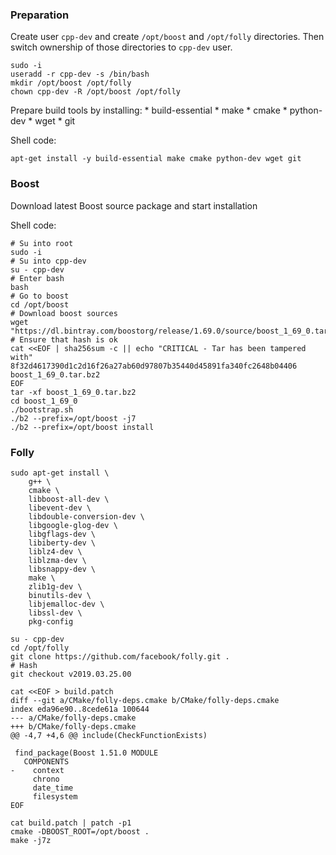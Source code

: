 

### Preparation

Create user `cpp-dev` and create `/opt/boost` and `/opt/folly` directories.
Then switch ownership of those directories to `cpp-dev` user.


    sudo -i
    useradd -r cpp-dev -s /bin/bash
    mkdir /opt/boost /opt/folly
    chown cpp-dev -R /opt/boost /opt/folly


Prepare build tools by installing:
    * build-essential
    * make
    * cmake
    * python-dev
    * wget
    * git


Shell code:

    apt-get install -y build-essential make cmake python-dev wget git

### Boost

Download latest Boost source package and start installation

Shell code:

    # Su into root
    sudo -i
    # Su into cpp-dev
    su - cpp-dev
    # Enter bash
    bash
    # Go to boost
    cd /opt/boost
    # Download boost sources
    wget  "https://dl.bintray.com/boostorg/release/1.69.0/source/boost_1_69_0.tar.bz2"
    # Ensure that hash is ok
    cat <<EOF | sha256sum -c || echo "CRITICAL - Tar has been tampered with"
    8f32d4617390d1c2d16f26a27ab60d97807b35440d45891fa340fc2648b04406 boost_1_69_0.tar.bz2
    EOF
    tar -xf boost_1_69_0.tar.bz2
    cd boost_1_69_0
    ./bootstrap.sh
    ./b2 --prefix=/opt/boost -j7
    ./b2 --prefix=/opt/boost install



### Folly

    sudo apt-get install \
        g++ \
        cmake \
        libboost-all-dev \
        libevent-dev \
        libdouble-conversion-dev \
        libgoogle-glog-dev \
        libgflags-dev \
        libiberty-dev \
        liblz4-dev \
        liblzma-dev \
        libsnappy-dev \
        make \
        zlib1g-dev \
        binutils-dev \
        libjemalloc-dev \
        libssl-dev \
        pkg-config

    su - cpp-dev
    cd /opt/folly
    git clone https://github.com/facebook/folly.git .
    # Hash
    git checkout v2019.03.25.00

    cat <<EOF > build.patch
    diff --git a/CMake/folly-deps.cmake b/CMake/folly-deps.cmake
    index eda96e90..8cede61a 100644
    --- a/CMake/folly-deps.cmake
    +++ b/CMake/folly-deps.cmake
    @@ -4,7 +4,6 @@ include(CheckFunctionExists)

     find_package(Boost 1.51.0 MODULE
       COMPONENTS
    -    context
         chrono
         date_time
         filesystem
    EOF

    cat build.patch | patch -p1
    cmake -DBOOST_ROOT=/opt/boost .
    make -j7z

